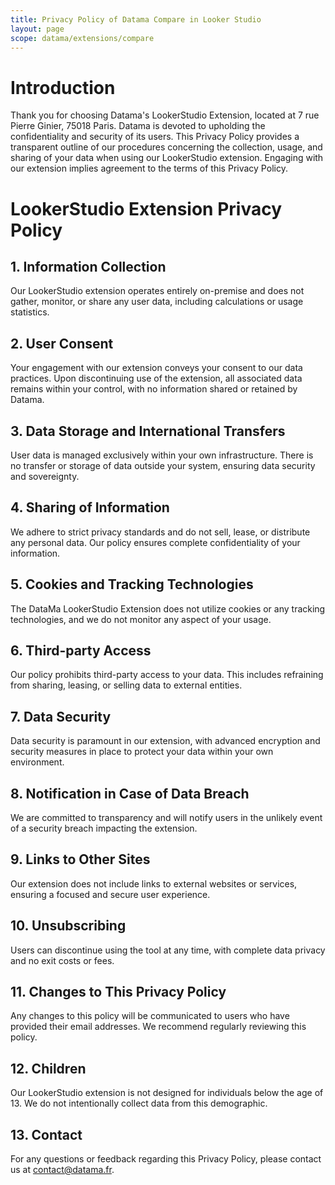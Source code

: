 ```yaml
---
title: Privacy Policy of Datama Compare in Looker Studio
layout: page
scope: datama/extensions/compare
---
```

# Introduction

Thank you for choosing Datama's LookerStudio Extension, located at 7 rue Pierre Ginier, 75018 Paris. Datama is devoted to upholding the confidentiality and security of its users. This Privacy Policy provides a transparent outline of our procedures concerning the collection, usage, and sharing of your data when using our LookerStudio extension. Engaging with our extension implies agreement to the terms of this Privacy Policy.

# LookerStudio Extension Privacy Policy

## 1. Information Collection
Our LookerStudio extension operates entirely on-premise and does not gather, monitor, or share any user data, including calculations or usage statistics.

## 2. User Consent
Your engagement with our extension conveys your consent to our data practices. Upon discontinuing use of the extension, all associated data remains within your control, with no information shared or retained by Datama.

## 3. Data Storage and International Transfers
User data is managed exclusively within your own infrastructure. There is no transfer or storage of data outside your system, ensuring data security and sovereignty.

## 4. Sharing of Information
We adhere to strict privacy standards and do not sell, lease, or distribute any personal data. Our policy ensures complete confidentiality of your information.

## 5. Cookies and Tracking Technologies
The DataMa LookerStudio Extension does not utilize cookies or any tracking technologies, and we do not monitor any aspect of your usage.

## 6. Third-party Access
Our policy prohibits third-party access to your data. This includes refraining from sharing, leasing, or selling data to external entities.

## 7. Data Security
Data security is paramount in our extension, with advanced encryption and security measures in place to protect your data within your own environment.

## 8. Notification in Case of Data Breach
We are committed to transparency and will notify users in the unlikely event of a security breach impacting the extension.

## 9. Links to Other Sites
Our extension does not include links to external websites or services, ensuring a focused and secure user experience.

## 10. Unsubscribing
Users can discontinue using the tool at any time, with complete data privacy and no exit costs or fees.

## 11. Changes to This Privacy Policy
Any changes to this policy will be communicated to users who have provided their email addresses. We recommend regularly reviewing this policy.

## 12. Children
Our LookerStudio extension is not designed for individuals below the age of 13. We do not intentionally collect data from this demographic.

## 13. Contact
For any questions or feedback regarding this Privacy Policy, please contact us at contact@datama.fr.